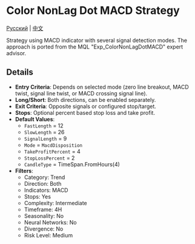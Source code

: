 # Color NonLag Dot MACD Strategy
[Русский](README_ru.md) | [中文](README_cn.md)

Strategy using MACD indicator with several signal detection modes. The approach is ported from the MQL "Exp_ColorNonLagDotMACD" expert advisor.

## Details

- **Entry Criteria**: Depends on selected mode (zero line breakout, MACD twist, signal line twist, or MACD crossing signal line).
- **Long/Short**: Both directions, can be enabled separately.
- **Exit Criteria**: Opposite signals or configured stop/target.
- **Stops**: Optional percent based stop loss and take profit.
- **Default Values**:
  - `FastLength` = 12
  - `SlowLength` = 26
  - `SignalLength` = 9
  - `Mode` = `MacdDisposition`
  - `TakeProfitPercent` = 4
  - `StopLossPercent` = 2
  - `CandleType` = TimeSpan.FromHours(4)
- **Filters**:
  - Category: Trend
  - Direction: Both
  - Indicators: MACD
  - Stops: Yes
  - Complexity: Intermediate
  - Timeframe: 4H
  - Seasonality: No
  - Neural Networks: No
  - Divergence: No
  - Risk Level: Medium
